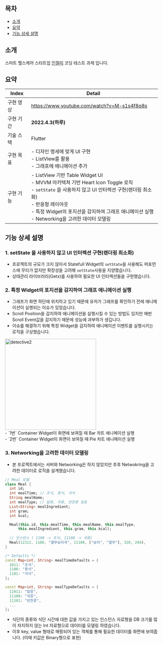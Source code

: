 ## 목차
- [소개](#소개)
- [요약](#요약)
- [기능 상세 설명](#기능-상세-설명)


## 소개
스마트 헬스케어 스타트업 <a href="https://www.injewelme.com/">인절미</a> 코딩 테스트 과제 입니다.




## 요약

| Index | Detail                                                                                                                          |
|-------|---------------------------------------------------------------------------------------------------------------------------------|
| 구현 영상 | https://www.youtube.com/watch?v=M-s1s4f8q8s                                                                                     |
| 구현 기간 | **2022.4.3(하루)**                                                                                                                |
| 기술 스택 | Flutter                                                                                                                         |
| 구현 목표 | - 디자인 명세에 맞게 UI 구현  <br> - ListView를 활용 <br/> - 그래프에 애니메이션 추가                                                                   |
| 구현 기능 | - ListView 기반 Table Widget UI <br> - MVVM 아키텍쳐 기반 Heart Icon Toggle 로직 <br> - `setState` 을 사용하지 않고 UI 인터렉션 구현(렌더링 최소화)<br> - 반응형 레이아웃 <br> - 특정 Widget의 포지션을 감지하여 그래프 애니메이션 실행 <br> - Networking을 고려한 데이터 모델링


## 기능 상세 설명 

### 1. setState 을 사용하지 않고 UI 인터렉션 구현(렌더링 최소화) <br>
- 프로젝트의 규모가 크지 않아서 Statefull Widget의 `setState`을 사용해도 퍼포먼스에 무리가 없지만 확장성을 고려해 `setState`사용을 지양했습니다.
- 상태관리 라이브러리(Getx)를 사용하여 필요한 UI 인터렉션들을 구현했습니다. <br>


### 2. 특정 Widget의 포지션을 감지하여 그래프 애니메이션 실행 <br>
- 그래프가 화면 하단에 위치하고 있기 때문에 유저가 그래프를 확인하기 전에 애니메이션이 실행되는 이슈가 있었습니다.
- Scroll Position을 감지하여 애니메이션을 실행시킬 수 있는 방법도 있지만 매번 Scroll Event값을 감지하기 때문에 성능에 과부하가 생깁니다.
- 이슈를 해결하기 위해 특정 Widget을 감지하여 애니메이션 이벤트를 실행시키는 로직을 구상했습니다.<br>
<img width="300" alt="detective2" src="https://user-images.githubusercontent.com/75591730/161453798-7244e2cb-2687-434d-9b16-b1ed15e0f4d2.png">
<br>
- `1번` Container Widget이 화면에 보여질 때 Bar 차트 애니메이션 실행 <br>
- `2번` Container Widget이 화면이 보여질 때 Pie 차트 애니메이션 실행 <br>
  
### 3. Networking을 고려한 데이터 모델링
- 본 프로젝트에서는 서버와 Networking은 하지 않았지만 추후 Netwokring을 고려한 데이터로 로직을 설계했습니다.
```dart
// Meal 모델
class Meal {
  int id;
  int mealTime; // 조식, 중식, 석식
  String mealName; 
  int mealType; // 밥류, 국류, 반찬류 등등
  List<String> mealIngredient;
  int gram;
  int kcal;

  Meal(this.id, this.mealTime, this.mealName, this.mealType,
      this.mealIngredient, this.gram, this.kcal);
  
  // 인스턴스 ( 1100 -> 조식, 11100 -> 국류)
  Meal(12312, 1100, "열무보리국", 11100, ["보리", "열무"], 320, 294),
}
```
```dart
/* Defaults */
const Map<int, String> mealTimeDefaults = {
  1011: "조식",
  1100: "중식",
  1101: "석식",
};

const Map<int, String> mealTypeDefaults = {
  11011: "밥류",
  11100: "국류",
  11101: "반찬류",
  ...
};
```
- 식단의 종류와 식단 시간에 대한 값을 가지고 있는 인스턴스 자료형을 DB 크기를 많이 차지하지 않는 Int 자료형으로 데이터를 모델링 하였습니다.
- 이후 key, value 형태로 매핑되어 있는 객체를 통해 필요한 데이터를 화면에 보여줍니다. (이때 키값은 Binary형으로 표현)
